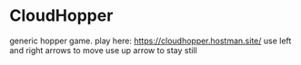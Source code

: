 # CloudHopper
generic hopper game.
play here:
https://cloudhopper.hostman.site/
use left and right arrows to move 
use up arrow to stay still
